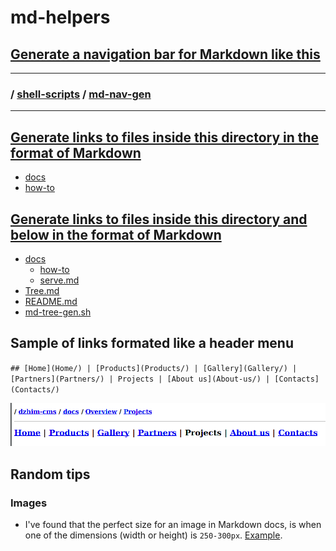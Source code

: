 # md-helpers

## [Generate a navigation bar for Markdown like this](https://github.com/janis-rullis/shell-scripts/tree/master/md-nav-gen)

-----------------------------------------------------------------------------------

### / [shell-scripts](../) / [md-nav-gen](.)

-----------------------------------------------------------------------------------

## [Generate links to files inside this directory in the format of Markdown](https://github.com/janis-rullis/shell-scripts/tree/master/md-ls-gen)

* [docs](./docs)
* [how-to](./docs/how-to)

## [Generate links to files inside this directory and below in the format of Markdown](https://github.com/janis-rullis/shell-scripts/tree/master/md-tree-gen)

 * [docs](./docs)
   * [how-to](./docs/how-to)
   * [serve.md](./docs/how-to/serve.md)
 * [Tree.md](./Tree.md)
 * [README.md](./README.md)
 * [md-tree-gen.sh](./md-tree-gen.sh)

## Sample of links formated like a header menu

`## [Home](Home/) | [Products](Products/) | [Gallery](Gallery/) | [Partners](Partners/) | Projects | [About us](About-us/) | [Contacts](Contacts/)`

![image](images/header-menu.png)

## Random tips

### Images

* I've found that the perfect size for an image in Markdown docs, is when one of
 the dimensions (width or height) is `250-300px`. [Example](https://github.com/janis-rullis/construction/blob/master/Door-locks.md).
